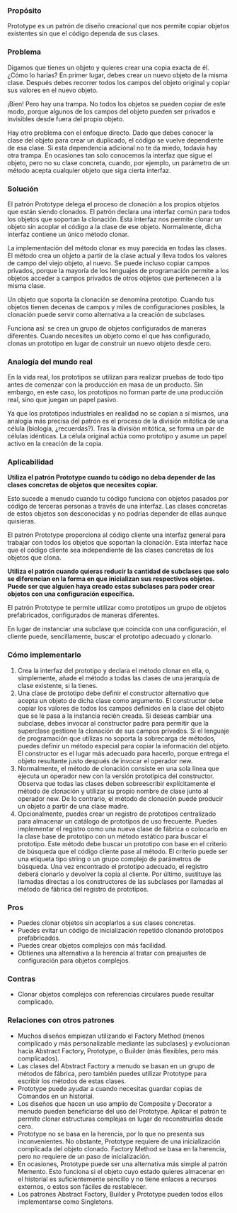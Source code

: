 ### Propósito
Prototype es un patrón de diseño creacional que nos permite copiar objetos existentes sin que el código dependa de sus clases.

### Problema
Digamos que tienes un objeto y quieres crear una copia exacta de él. ¿Cómo lo harías? En primer lugar, debes crear un nuevo objeto de la misma clase. Después debes recorrer todos los campos del objeto original y copiar sus valores en el nuevo objeto.

¡Bien! Pero hay una trampa. No todos los objetos se pueden copiar de este modo, porque algunos de los campos del objeto pueden ser privados e invisibles desde fuera del propio objeto.

Hay otro problema con el enfoque directo. Dado que debes conocer la clase del objeto para crear un duplicado, el código se vuelve dependiente de esa clase. Si esta dependencia adicional no te da miedo, todavía hay otra trampa. En ocasiones tan solo conocemos la interfaz que sigue el objeto, pero no su clase concreta, cuando, por ejemplo, un parámetro de un método acepta cualquier objeto que siga cierta interfaz.

### Solución
El patrón Prototype delega el proceso de clonación a los propios objetos que están siendo clonados. El patrón declara una interfaz común para todos los objetos que soportan la clonación. Esta interfaz nos permite clonar un objeto sin acoplar el código a la clase de ese objeto. Normalmente, dicha interfaz contiene un único método clonar.

La implementación del método clonar es muy parecida en todas las clases. El método crea un objeto a partir de la clase actual y lleva todos los valores de campo del viejo objeto, al nuevo. Se puede incluso copiar campos privados, porque la mayoría de los lenguajes de programación permite a los objetos acceder a campos privados de otros objetos que pertenecen a la misma clase.

Un objeto que soporta la clonación se denomina prototipo. Cuando tus objetos tienen decenas de campos y miles de configuraciones posibles, la clonación puede servir como alternativa a la creación de subclases.

Funciona así: se crea un grupo de objetos configurados de maneras diferentes. Cuando necesites un objeto como el que has configurado, clonas un prototipo en lugar de construir un nuevo objeto desde cero.

### Analogía del mundo real
En la vida real, los prototipos se utilizan para realizar pruebas de todo tipo antes de comenzar con la producción en masa de un producto. Sin embargo, en este caso, los prototipos no forman parte de una producción real, sino que juegan un papel pasivo.

Ya que los prototipos industriales en realidad no se copian a sí mismos, una analogía más precisa del patrón es el proceso de la división mitótica de una célula (biología, ¿recuerdas?). Tras la división mitótica, se forma un par de células idénticas. La célula original actúa como prototipo y asume un papel activo en la creación de la copia.

### Aplicabilidad
**Utiliza el patrón Prototype cuando tu código no deba depender de las clases concretas de objetos que necesites copiar.**

Esto sucede a menudo cuando tu código funciona con objetos pasados por código de terceras personas a través de una interfaz. Las clases concretas de estos objetos son desconocidas y no podrías depender de ellas aunque quisieras.

El patrón Prototype proporciona al código cliente una interfaz general para trabajar con todos los objetos que soportan la clonación. Esta interfaz hace que el código cliente sea independiente de las clases concretas de los objetos que clona.

**Utiliza el patrón cuando quieras reducir la cantidad de subclases que solo se diferencian en la forma en que inicializan sus respectivos objetos. Puede ser que alguien haya creado estas subclases para poder crear objetos con una configuración específica.**

El patrón Prototype te permite utilizar como prototipos un grupo de objetos prefabricados, configurados de maneras diferentes.

En lugar de instanciar una subclase que coincida con una configuración, el cliente puede, sencillamente, buscar el prototipo adecuado y clonarlo.

### Cómo implementarlo
1. Crea la interfaz del prototipo y declara el método clonar en ella, o, simplemente, añade el método a todas las clases de una jerarquía de clase existente, si la tienes.
2. Una clase de prototipo debe definir el constructor alternativo que acepta un objeto de dicha clase como argumento. El constructor debe copiar los valores de todos los campos definidos en la clase del objeto que se le pasa a la instancia recién creada. Si deseas cambiar una subclase, debes invocar al constructor padre para permitir que la superclase gestione la clonación de sus campos privados.
Si el lenguaje de programación que utilizas no soporta la sobrecarga de métodos, puedes definir un método especial para copiar la información del objeto. El constructor es el lugar más adecuado para hacerlo, porque entrega el objeto resultante justo después de invocar el operador new.
3. Normalmente, el método de clonación consiste en una sola línea que ejecuta un operador new con la versión prototípica del constructor. Observa que todas las clases deben sobreescribir explícitamente el método de clonación y utilizar su propio nombre de clase junto al operador new. De lo contrario, el método de clonación puede producir un objeto a partir de una clase madre.
4. Opcionalmente, puedes crear un registro de prototipos centralizado para almacenar un catálogo de prototipos de uso frecuente.
Puedes implementar el registro como una nueva clase de fábrica o colocarlo en la clase base de prototipo con un método estático para buscar el prototipo. Este método debe buscar un prototipo con base en el criterio de búsqueda que el código cliente pase al método. El criterio puede ser una etiqueta tipo string o un grupo complejo de parámetros de búsqueda. Una vez encontrado el prototipo adecuado, el registro deberá clonarlo y devolver la copia al cliente.
Por último, sustituye las llamadas directas a los constructores de las subclases por llamadas al método de fábrica del registro de prototipos.

### Pros
- Puedes clonar objetos sin acoplarlos a sus clases concretas.
- Puedes evitar un código de inicialización repetido clonando prototipos prefabricados.
- Puedes crear objetos complejos con más facilidad.
- Obtienes una alternativa a la herencia al tratar con preajustes de configuración para objetos complejos.

### Contras
- Clonar objetos complejos con referencias circulares puede resultar complicado.


### Relaciones con otros patrones
- Muchos diseños empiezan utilizando el Factory Method (menos complicado y más personalizable mediante las subclases) y evolucionan hacia Abstract Factory, Prototype, o Builder (más flexibles, pero más complicados).
- Las clases del Abstract Factory a menudo se basan en un grupo de métodos de fábrica, pero también puedes utilizar Prototype para escribir los métodos de estas clases.
- Prototype puede ayudar a cuando necesitas guardar copias de Comandos en un historial.
- Los diseños que hacen un uso amplio de Composite y Decorator a menudo pueden beneficiarse del uso del Prototype. Aplicar el patrón te permite clonar estructuras complejas en lugar de reconstruirlas desde cero.
- Prototype no se basa en la herencia, por lo que no presenta sus inconvenientes. No obstante, Prototype requiere de una inicialización complicada del objeto clonado. Factory Method se basa en la herencia, pero no requiere de un paso de inicialización.
- En ocasiones, Prototype puede ser una alternativa más simple al patrón Memento. Esto funciona si el objeto cuyo estado quieres almacenar en el historial es suficientemente sencillo y no tiene enlaces a recursos externos, o estos son fáciles de restablecer.
- Los patrones Abstract Factory, Builder y Prototype pueden todos ellos implementarse como Singletons.
